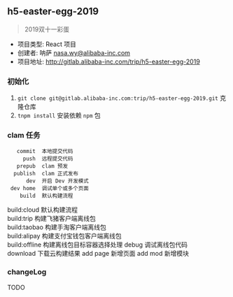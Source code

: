 ## h5-easter-egg-2019

> 2019双十一彩蛋

- 项目类型: React 项目
- 创建者: 呐萨 <nasa.wy@alibaba-inc.com>
- 项目地址: http://gitlab.alibaba-inc.com/trip/h5-easter-egg-2019

### 初始化

1. `git clone git@gitlab.alibaba-inc.com:trip/h5-easter-egg-2019.git` 克隆仓库
2. `tnpm install` 安装依赖 `npm` 包
    
### clam 任务

       commit  本地提交代码
         push  远程提交代码
       prepub  clam 预发                                                 
      publish  clam 正式发布   
          dev  开启 Dev 开发模式
     dev home  调试单个或多个页面
        build  默认构建流程                                         
  build:cloud  默认构建流程                                           
   build:trip  构建飞猪客户端离线包                                              
 build:taobao  构建手淘客户端离线包                                              
 build:alipay  构建支付宝钱包客户端离线包                                           
build:offline  构建离线包目标容器选择处理
        debug  调试离线包代码                        
     download  下载云构建结果
     add page  新增页面
      add mod  新增模块

### changeLog

TODO

